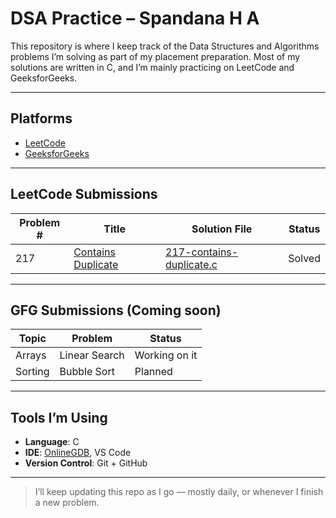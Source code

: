 # DSA Practice – Spandana H A

This repository is where I keep track of the Data Structures and Algorithms problems I’m solving as part of my placement preparation. Most of my solutions are written in C, and I’m mainly practicing on LeetCode and GeeksforGeeks.

---

## Platforms

- [LeetCode](https://leetcode.com/)
- [GeeksforGeeks](https://www.geeksforgeeks.org/)

---

## LeetCode Submissions

| Problem # | Title | Solution File | Status |
|-----------|-------------------------|-------------------------------|--------|
| 217       | [Contains Duplicate](https://leetcode.com/problems/contains-duplicate/) | [217-contains-duplicate.c](leetcode/217.%20Contains%20Duplicate) | Solved |

---

## GFG Submissions (Coming soon)

| Topic   | Problem        | Status  |
|---------|----------------|---------|
| Arrays  | Linear Search  | Working on it |
| Sorting | Bubble Sort    | Planned |

---

## Tools I’m Using

- **Language**: C
- **IDE**: [OnlineGDB](https://www.onlinegdb.com/online_c_compiler), VS Code
- **Version Control**: Git + GitHub

---

> I’ll keep updating this repo as I go — mostly daily, or whenever I finish a new problem.
